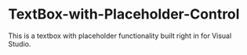 # TextBox-with-Placeholder-Control
This is a textbox with placeholder functionality built right in for Visual Studio.
